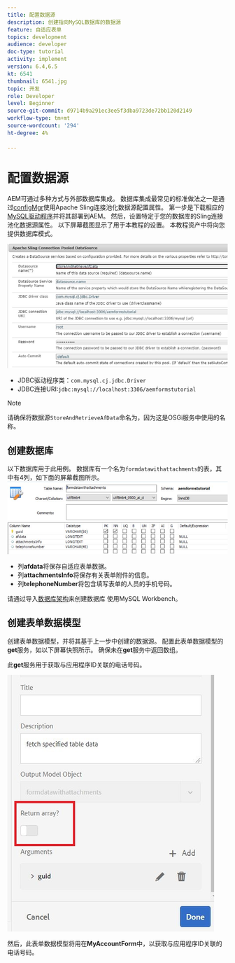 ```yaml
---
title: 配置数据源
description: 创建指向MySQL数据库的数据源
feature: 自适应表单
topics: development
audience: developer
doc-type: tutorial
activity: implement
version: 6.4,6.5
kt: 6541
thumbnail: 6541.jpg
topic: 开发
role: Developer
level: Beginner
source-git-commit: d9714b9a291ec3ee5f3dba9723de72bb120d2149
workflow-type: tm+mt
source-wordcount: '294'
ht-degree: 4%

---
```



# 配置数据源

AEM可通过多种方式与外部数据库集成。 数据库集成最常见的标准做法之一是通过[configMgr](http://localhost:4502/system/console/configMgr)使用Apache Sling连接池化数据源配置属性。
第一步是下载相应的[MySQL驱动程序](https://mvnrepository.com/artifact/mysql/mysql-connector-java)并将其部署到AEM。
然后，设置特定于您的数据库的Sling连接池化数据源属性。 以下屏幕截图显示了用于本教程的设置。 本教程资产中将向您提供数据库模式。

![数据源](assets/data-source.JPG)


* JDBC驱动程序类：`com.mysql.cj.jdbc.Driver`
* JDBC连接URI:`jdbc:mysql://localhost:3306/aemformstutorial`

>[!NOTE]
>请确保将数据源`StoreAndRetrieveAfData`命名为，因为这是OSGi服务中使用的名称。


## 创建数据库


以下数据库用于此用例。 数据库有一个名为`formdatawithattachments`的表，其中有4列，如下面的屏幕截图所示。
![数据库](assets/table-schema.JPG)

* 列&#x200B;**afdata**&#x200B;将保存自适应表单数据。
* 列&#x200B;**attachmentsInfo**&#x200B;将保存有关表单附件的信息。
* 列&#x200B;**telephoneNumber**&#x200B;将包含填写表单的人员的手机号码。

请通过导入[数据库架构](assets/data-base-schema.sql)来创建数据库
使用MySQL Workbench。

## 创建表单数据模型

创建表单数据模型，并将其基于上一步中创建的数据源。
配置此表单数据模型的**get**服务，如以下屏幕快照所示。
确保未在**get**&#x200B;服务中返回数组。

此&#x200B;**get**&#x200B;服务用于获取与应用程序ID关联的电话号码。

![get-service](assets/get-service.JPG)

然后，此表单数据模型将用在&#x200B;**MyAccountForm**&#x200B;中，以获取与应用程序ID关联的电话号码。
